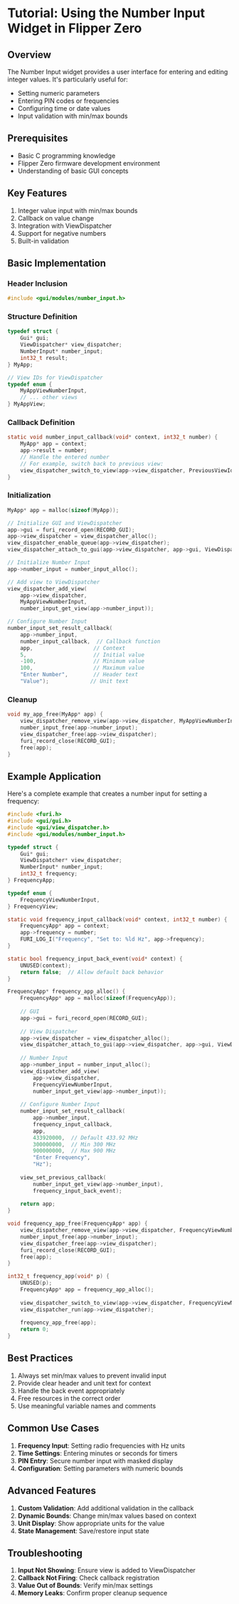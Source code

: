 # Tutorial: Using the Number Input Widget in Flipper Zero

## Overview

The Number Input widget provides a user interface for entering and editing integer values. It's particularly useful for:

- Setting numeric parameters
- Entering PIN codes or frequencies
- Configuring time or date values
- Input validation with min/max bounds

## Prerequisites

- Basic C programming knowledge
- Flipper Zero firmware development environment
- Understanding of basic GUI concepts

## Key Features

1. Integer value input with min/max bounds
2. Callback on value change
3. Integration with ViewDispatcher
4. Support for negative numbers
5. Built-in validation

## Basic Implementation

### Header Inclusion

```c
#include <gui/modules/number_input.h>
```

### Structure Definition

```c
typedef struct {
    Gui* gui;
    ViewDispatcher* view_dispatcher;
    NumberInput* number_input;
    int32_t result;
} MyApp;

// View IDs for ViewDispatcher
typedef enum {
    MyAppViewNumberInput,
    // ... other views
} MyAppView;
```

### Callback Definition

```c
static void number_input_callback(void* context, int32_t number) {
    MyApp* app = context;
    app->result = number;
    // Handle the entered number
    // For example, switch back to previous view:
    view_dispatcher_switch_to_view(app->view_dispatcher, PreviousViewId);
}
```

### Initialization

```c
MyApp* app = malloc(sizeof(MyApp));

// Initialize GUI and ViewDispatcher
app->gui = furi_record_open(RECORD_GUI);
app->view_dispatcher = view_dispatcher_alloc();
view_dispatcher_enable_queue(app->view_dispatcher);
view_dispatcher_attach_to_gui(app->view_dispatcher, app->gui, ViewDispatcherTypeFullscreen);

// Initialize Number Input
app->number_input = number_input_alloc();

// Add view to ViewDispatcher
view_dispatcher_add_view(
    app->view_dispatcher,
    MyAppViewNumberInput,
    number_input_get_view(app->number_input));

// Configure Number Input
number_input_set_result_callback(
    app->number_input,
    number_input_callback,  // Callback function
    app,                   // Context
    5,                     // Initial value
    -100,                  // Minimum value
    100,                   // Maximum value
    "Enter Number",        // Header text
    "Value");             // Unit text
```

### Cleanup

```c
void my_app_free(MyApp* app) {
    view_dispatcher_remove_view(app->view_dispatcher, MyAppViewNumberInput);
    number_input_free(app->number_input);
    view_dispatcher_free(app->view_dispatcher);
    furi_record_close(RECORD_GUI);
    free(app);
}
```

## Example Application

Here's a complete example that creates a number input for setting a frequency:

```c
#include <furi.h>
#include <gui/gui.h>
#include <gui/view_dispatcher.h>
#include <gui/modules/number_input.h>

typedef struct {
    Gui* gui;
    ViewDispatcher* view_dispatcher;
    NumberInput* number_input;
    int32_t frequency;
} FrequencyApp;

typedef enum {
    FrequencyViewNumberInput,
} FrequencyView;

static void frequency_input_callback(void* context, int32_t number) {
    FrequencyApp* app = context;
    app->frequency = number;
    FURI_LOG_I("Frequency", "Set to: %ld Hz", app->frequency);
}

static bool frequency_input_back_event(void* context) {
    UNUSED(context);
    return false;  // Allow default back behavior
}

FrequencyApp* frequency_app_alloc() {
    FrequencyApp* app = malloc(sizeof(FrequencyApp));
    
    // GUI
    app->gui = furi_record_open(RECORD_GUI);
    
    // View Dispatcher
    app->view_dispatcher = view_dispatcher_alloc();
    view_dispatcher_attach_to_gui(app->view_dispatcher, app->gui, ViewDispatcherTypeFullscreen);
    
    // Number Input
    app->number_input = number_input_alloc();
    view_dispatcher_add_view(
        app->view_dispatcher,
        FrequencyViewNumberInput,
        number_input_get_view(app->number_input));
    
    // Configure Number Input
    number_input_set_result_callback(
        app->number_input,
        frequency_input_callback,
        app,
        433920000,  // Default 433.92 MHz
        300000000,  // Min 300 MHz
        900000000,  // Max 900 MHz
        "Enter Frequency",
        "Hz");
    
    view_set_previous_callback(
        number_input_get_view(app->number_input),
        frequency_input_back_event);
    
    return app;
}

void frequency_app_free(FrequencyApp* app) {
    view_dispatcher_remove_view(app->view_dispatcher, FrequencyViewNumberInput);
    number_input_free(app->number_input);
    view_dispatcher_free(app->view_dispatcher);
    furi_record_close(RECORD_GUI);
    free(app);
}

int32_t frequency_app(void* p) {
    UNUSED(p);
    FrequencyApp* app = frequency_app_alloc();
    
    view_dispatcher_switch_to_view(app->view_dispatcher, FrequencyViewNumberInput);
    view_dispatcher_run(app->view_dispatcher);
    
    frequency_app_free(app);
    return 0;
}
```

## Best Practices

1. Always set min/max values to prevent invalid input
2. Provide clear header and unit text for context
3. Handle the back event appropriately
4. Free resources in the correct order
5. Use meaningful variable names and comments

## Common Use Cases

1. **Frequency Input**: Setting radio frequencies with Hz units
2. **Time Settings**: Entering minutes or seconds for timers
3. **PIN Entry**: Secure number input with masked display
4. **Configuration**: Setting parameters with numeric bounds

## Advanced Features

1. **Custom Validation**: Add additional validation in the callback
2. **Dynamic Bounds**: Change min/max values based on context
3. **Unit Display**: Show appropriate units for the value
4. **State Management**: Save/restore input state

## Troubleshooting

1. **Input Not Showing**: Ensure view is added to ViewDispatcher
2. **Callback Not Firing**: Check callback registration
3. **Value Out of Bounds**: Verify min/max settings
4. **Memory Leaks**: Confirm proper cleanup sequence
